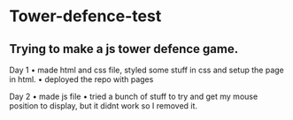 # Tower-defence-test
Trying to make a js tower defence game.
-------------------------------------
Day 1
• made html and css file, styled some stuff in css and setup the page in html.
• deployed the repo with pages

Day 2
• made js file
• tried a bunch of stuff to try and get my mouse position to display, but it didnt work so I removed it.
